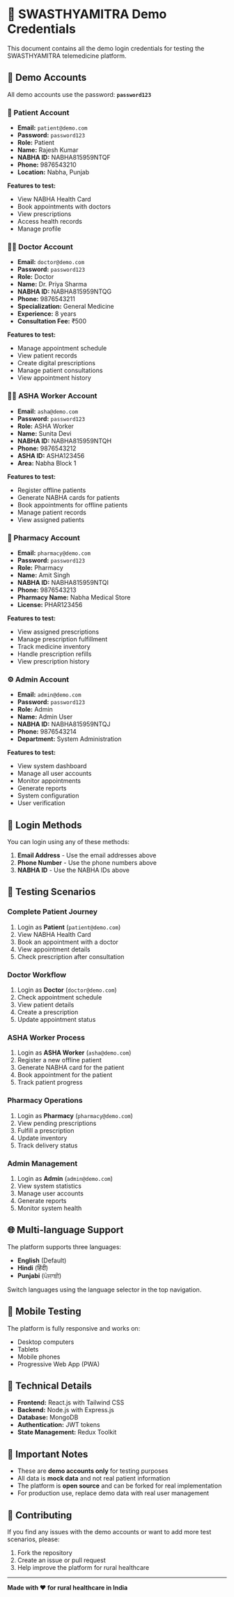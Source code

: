 # 🚀 SWASTHYAMITRA Demo Credentials

This document contains all the demo login credentials for testing the SWASTHYAMITRA telemedicine platform.

## 📱 Demo Accounts

All demo accounts use the password: **`password123`**

### 👤 Patient Account
- **Email:** `patient@demo.com`
- **Password:** `password123`
- **Role:** Patient
- **Name:** Rajesh Kumar
- **NABHA ID:** NABHA815959NTQF
- **Phone:** 9876543210
- **Location:** Nabha, Punjab

**Features to test:**
- View NABHA Health Card
- Book appointments with doctors
- View prescriptions
- Access health records
- Manage profile

### 👨‍⚕️ Doctor Account
- **Email:** `doctor@demo.com`
- **Password:** `password123`
- **Role:** Doctor
- **Name:** Dr. Priya Sharma
- **NABHA ID:** NABHA815959NTQG
- **Phone:** 9876543211
- **Specialization:** General Medicine
- **Experience:** 8 years
- **Consultation Fee:** ₹500

**Features to test:**
- Manage appointment schedule
- View patient records
- Create digital prescriptions
- Manage patient consultations
- View appointment history

### 👩‍⚕️ ASHA Worker Account
- **Email:** `asha@demo.com`
- **Password:** `password123`
- **Role:** ASHA Worker
- **Name:** Sunita Devi
- **NABHA ID:** NABHA815959NTQH
- **Phone:** 9876543212
- **ASHA ID:** ASHA123456
- **Area:** Nabha Block 1

**Features to test:**
- Register offline patients
- Generate NABHA cards for patients
- Book appointments for offline patients
- Manage patient records
- View assigned patients

### 💊 Pharmacy Account
- **Email:** `pharmacy@demo.com`
- **Password:** `password123`
- **Role:** Pharmacy
- **Name:** Amit Singh
- **NABHA ID:** NABHA815959NTQI
- **Phone:** 9876543213
- **Pharmacy Name:** Nabha Medical Store
- **License:** PHAR123456

**Features to test:**
- View assigned prescriptions
- Manage prescription fulfillment
- Track medicine inventory
- Handle prescription refills
- View prescription history

### ⚙️ Admin Account
- **Email:** `admin@demo.com`
- **Password:** `password123`
- **Role:** Admin
- **Name:** Admin User
- **NABHA ID:** NABHA815959NTQJ
- **Phone:** 9876543214
- **Department:** System Administration

**Features to test:**
- View system dashboard
- Manage all user accounts
- Monitor appointments
- Generate reports
- System configuration
- User verification

## 🔐 Login Methods

You can login using any of these methods:

1. **Email Address** - Use the email addresses above
2. **Phone Number** - Use the phone numbers above
3. **NABHA ID** - Use the NABHA IDs above

## 🎯 Testing Scenarios

### Complete Patient Journey
1. Login as **Patient** (`patient@demo.com`)
2. View NABHA Health Card
3. Book an appointment with a doctor
4. View appointment details
5. Check prescription after consultation

### Doctor Workflow
1. Login as **Doctor** (`doctor@demo.com`)
2. Check appointment schedule
3. View patient details
4. Create a prescription
5. Update appointment status

### ASHA Worker Process
1. Login as **ASHA Worker** (`asha@demo.com`)
2. Register a new offline patient
3. Generate NABHA card for the patient
4. Book appointment for the patient
5. Track patient progress

### Pharmacy Operations
1. Login as **Pharmacy** (`pharmacy@demo.com`)
2. View pending prescriptions
3. Fulfill a prescription
4. Update inventory
5. Track delivery status

### Admin Management
1. Login as **Admin** (`admin@demo.com`)
2. View system statistics
3. Manage user accounts
4. Generate reports
5. Monitor system health

## 🌐 Multi-language Support

The platform supports three languages:
- **English** (Default)
- **Hindi** (हिंदी)
- **Punjabi** (ਪੰਜਾਬੀ)

Switch languages using the language selector in the top navigation.

## 📱 Mobile Testing

The platform is fully responsive and works on:
- Desktop computers
- Tablets
- Mobile phones
- Progressive Web App (PWA)

## 🔧 Technical Details

- **Frontend:** React.js with Tailwind CSS
- **Backend:** Node.js with Express.js
- **Database:** MongoDB
- **Authentication:** JWT tokens
- **State Management:** Redux Toolkit

## 🚨 Important Notes

- These are **demo accounts only** for testing purposes
- All data is **mock data** and not real patient information
- The platform is **open source** and can be forked for real implementation
- For production use, replace demo data with real user management

## 🤝 Contributing

If you find any issues with the demo accounts or want to add more test scenarios, please:
1. Fork the repository
2. Create an issue or pull request
3. Help improve the platform for rural healthcare

---

**Made with ❤️ for rural healthcare in India**
